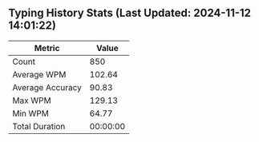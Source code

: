 
## Typing History Stats (Last Updated: 2024-11-12 14:01:22)

| Metric            | Value       |
|-------------------|-------------|
| Count             | 850     |
| Average WPM       | 102.64 |
| Average Accuracy  | 90.83 |
| Max WPM           | 129.13   |
| Min WPM           | 64.77   |
| Total Duration    | 00:00:00 |
